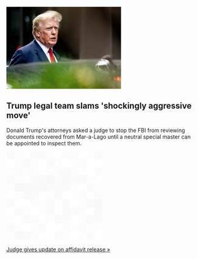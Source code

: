 
![Trump legal team slams 'shockingly aggressive move'](./20220823115726.png)
## Trump legal team slams 'shockingly aggressive move'

Donald Trump's attorneys asked a judge to stop the FBI from reviewing documents recovered from Mar-a-Lago until a neutral special master can be appointed to inspect them.

![pic](../square_bg.png)

[Judge gives update on affidavit release »](https://www.yahoo.com/news/judge-concedes-trump-affidavit-may-183512503.html)

